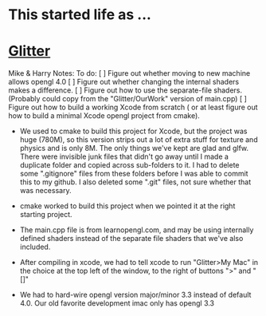 # This started life as ...
# [Glitter](http://polytonic.github.io/Glitter/)


Mike & Harry Notes:
To do:
[ ] Figure out whether moving to new machine allows opengl 4.0
[ ] Figure out whether changing the internal shaders makes a difference.
[ ] Figure out how to use the separate-file shaders. (Probably could copy from the "Glitter/OurWork" version of main.cpp)
[ ] Figure out how to build a working Xcode from scratch ( or at least figure out how to build a minimal Xcode opengl project from cmake).


* We used to cmake to build this project for Xcode, but the project was huge (780M), so this version strips out a lot of extra stuff for texture and physics and is only 8M. The only things we've kept are glad and glfw. There were invisible junk files that didn't go away until I made a duplicate folder and copied across sub-folders to it. I had to delete some ".gitignore" files from these folders before I was able to commit this to my github. I also deleted some ".git" files, not sure whether that was necessary.

* cmake worked to build this project when we pointed it at the right starting project.

* The main.cpp file is from learnopengl.com, and may be using internally defined shaders instead of the separate file shaders that we've also included.

* After compiling in xcode, we had to tell xcode to run "Glitter>My Mac" in the choice at the top left of the window, to the right of buttons ">" and "[]"

* We had to hard-wire opengl version major/minor 3.3 instead of default 4.0. Our old favorite development imac only has opengl 3.3


